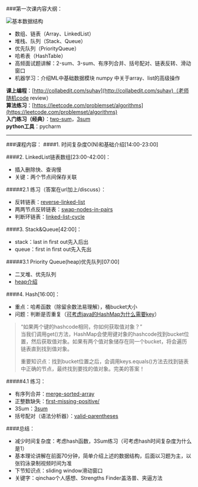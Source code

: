 ###第一次课内容大纲：
                     
![基本数据结构](https://github.com/Enigma-AADS/docs/blob/master/image/note/course1/abstractdatetype.png?raw=true)
              
- 数组、链表（Array、LinkedList）
- 堆栈、队列（Stack、Queue）
- 优先队列（PriorityQueue）
- 哈希表（HashTable）
- 高频面试题讲解：2-sum、3-sum、有序列合并、括号配对、链表反转、滑动窗口
- 机器学习：介绍ML中基础数据模块 numpy 中关于array、list的高级操作


**课上编程**：[http://collabedit.com/suhav](http://collabedit.com/suhav)（老师随机code review）  
**算法练习**：[https://leetcode.com/problemset/algorithms](https://leetcode.com/problemset/algorithms)  
**入门练习（经典）**：[two-sum](https://leetcode.com/problems/two-sum)，[3sum](https://leetcode.com/problems/3sum)  
**python工具**：pycharm


----------

###课程内容：
####1. 时间复杂度O(N)和基础介绍[14:00-23:00]

####2. LinkedList链表数组[23:00-42:00]：
- 插入删除快、查询慢
- 关键：两个节点间保存关联

#####2.1 练习（答案在url加上/discuss）：
- 反转链表：[reverse-linked-list](https://leetcode.com/problems/reverse-linked-list/description)
- 两两节点反转链表：[swap-nodes-in-pairs](https://leetcode.com/problems/swap-nodes-in-pairs)
- 判断环链表：[linked-list-cycle](https://leetcode.com/problems/linked-list-cycle)

####3. Stack&Queue[42:00]：
- stack：last in first out先入后出
- queue：first in first out先入先出

#####3.1 Priority Queue(heap)优先队列[07:00]
- 二叉堆、优先队列
- [heap介绍](https://zh.wikipedia.org/wiki/%E5%A0%86_(%E6%95%B0%E6%8D%AE%E7%BB%93%E6%9E%84))


####4. Hash[16:00]：
- 重点：哈希函数（除留余数法易理解），桶bucket大小
- 问题：判断是否重复（[可考虑java的HashMap为什么需要key](http://www.importnew.com/7099.html)）

> “如果两个键的hashcode相同，你如何获取值对象？”    
> 当我们调用get()方法，HashMap会使用键对象的hashcode找到bucket位置，然后获取值对象。如果有两个值对象储存在同一个bucket，将会遍历链表直到找到值对象。
> 
> 重要知识点：找到bucket位置之后，会调用keys.equals()方法去找到链表中正确的节点，最终找到要找的值对象。完美的答案！
    
#####4.1 练习：
- 有序列合并：[merge-sorted-array](https://leetcode.com/problems/merge-sorted-array)
- 正整数缺失：[first-missing-positive/](https://leetcode.com/problems/first-missing-positive)
- 3Sum：[3sum](https://leetcode.com/problems/first-missing-positive)
- 括号配对（语法分析器）：[valid-parentheses](https://leetcode.com/problems/valid-parentheses/description)

####总结：
- 减少时间复杂度：考虑hash函数，3Sum练习（可考虑hash时间复杂度为什么是1）
- 基本理论讲解在前面70分钟，简单介绍上述的数据结构，后面以习题为主，以张钧泳录制视频时间为准
- 下节知识点：sliding window滑动窗口
- 关键字：qinchao个人感想、Strengths Finder盖洛普、夹逼方法